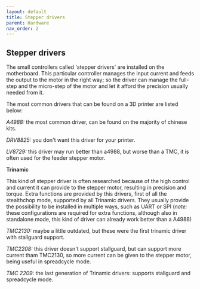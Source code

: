 ```yaml
---
layout: default
title: Stepper drivers
parent: Hardware
nav_order: 2
---
```


## Stepper drivers

The small controllers called 'stepper drivers' are installed on the motherboard.
This particular controller manages the input current and feeds the output to the motor in the right way; so the driver can manage the full-step and the micro-step of the motor and let it afford the precision usually needed from it.

The most common drivers that can be found on a 3D printer are listed below:


*A4988:*
the most common driver, can be found on the majority of chinese kits.


*DRV8825:*
you don't want this driver for your printer.

*LV8729:*
this driver may run better than a4988, but worse than a TMC, it is often used for the feeder stepper motor.


**Trinamic**

This kind of stepper driver is often researched because of the high control and current it can provide to the stepper motor, resulting in precision and torque.
Extra functions are provided by this drivers, first of all the stealthchop mode, supported by all Trinamic drivers.
They usually provide the possibility to be installed in multiple ways, such as UART or SPI (*note:* these configurations are required for extra functions, although also in standalone mode, this kind of driver can already work better than a A4988)

*TMC2130:*
maybe a little outdated, but these were the first trinamic driver with stallguard support.

*TMC2208:*
this driver doesn't support stallguard, but can support more current tham TMC2130, so more current can be given to the stepper motor, being useful in spreadcycle mode.

*TMC 2209:*
the last generation of Trinamic drivers: supports stallguard and spreadcycle mode.
